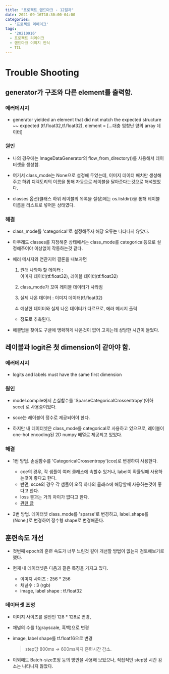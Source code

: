 ```yaml
---
title: "프로젝트_랜드마크 - 12일차"
date: 2021-09-16T18:30:00-04:00
categories:
  - '프로젝트 리메이크'
tags:
  - '20210916'
  - 프로젝트 리메이크
  - 랜드마크 이미지 인식
  - TIL
---
```



# Trouble Shooting

## generator가 구조와 다른 element를 출력함.
### 에러메시지
  * generator yielded an element that did not match the expected structure ~~ expected (tf.float32,tf.float32), element = [...대충 엄청난 양의 array 데이터]

### 원인
  * 나의 경우에는 ImageDataGenerator의 flow_from_directory()를 사용해서 데이터셋을 생성함.

  * 여기서 class_mode는 None으로 설정해 두었는데, 이미지 데이터 배치만 생성해주고 하위 디렉토리의 이름을 통해 자동으로 레이블을 달아준다는것으로 해석했었다.

  * classes 옵션(클래스 하위 레이블의 목록을 설정)에는 os.listdir()을 통해 레이블 이름을 리스트로 넣어둔 상태였다.

 ### 해결
  * class_mode를 'categorical'로 설정해주자 해당 오류는 나타나지 않았다.
  * 아무래도 classes를 지정해준 상태에서는 class_mode를 categorical등으로 설정해주어야 이상없이 작동하는것 같다.
  * 에러 메시지와 연관지어 결론을 내보자면

    1. 원래 나와야 할 데이터 :  
    이미지 데이터(tf.float32), 레이블 데이터(tf.float32)

    2. class_mode가 꼬여 레이블 데이터가 사라짐

    3. 실제 나온 데이터 : 이미지 데이터(tf.float32)
    
    4. 예상한 데이터와 실제 나온 데이터가 다르므로, 에러 메시지 출력

    * 정도로 추측된다.

  * 해결법을 찾아도 구글에 명확하게 나온것이 없어 고치는데 상당한 시간이 들었다.
  
## 레이블과 logit은 첫 dimension이 같아야 함.
### 에러메시지
* logits and labels must have the same first dimension

### 원인
* model.compile에서 손실함수를 'SparseCategoricalCrossentropy'(이하 scce)
로 사용중이었다.

* scce는 레이블이 정수로 제공되어야 한다.

* 하지만 내 데이터셋은 class_mode를 categorical로 사용하고 있으므로, 레이블이 one-hot encoding된 2D numpy 배열로 제공되고 있었다.

### 해결
* 1번 방법. 손실함수를 'CategoricalCrossentropy'(cce)로 변경하여 사용한다.
  * cce의 경우, 각 샘플이 여러 클래스에 속할수 있거나, label이 확률일때 사용하는것이 좋다고 한다.
  * 반면, scce의 경우 각 샘플이 오직 하나의 클래스에 해당할때 사용하는것이 좋다고 한다.
  * loss 결과는 거의 차이가 없다고 한다.
  * [관련 글](https://ahnjg.tistory.com/88)

* 2번 방법. 데이터셋 class_mode를 'sparse'로 변경하고, label_shape를 (None,)로 변경하여 정수형 shape로 변경해준다.

## 훈련속도 개선
* 첫번째 epoch의 훈련 속도가 너무 느린것 같아 개선할 방법이 없는지 검토해보기로 했다.

* 현재 내 데이터셋은 다음과 같은 특징을 가지고 있다.
  * 이미지 사이즈 : 256 * 256
  * 채널수 : 3 (rgb)
  * image, label shape : tf.float32

### 데이터셋 조정
* 이미지 사이즈를 절반인 128 * 128로 변경,
* 채널의 수를 1(grayscale, 흑백)으로 변경
* image, label shape를 tf.float16으로 변경

  > step당 800ms -> 600ms까지 훈련시간 감소.

* 이외에도 Batch-size조정 등의 방안을 사용해 보았으나, 직접적인 step당 시간 감소는 나타나지 않았다.
